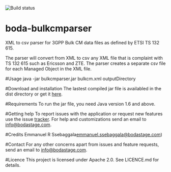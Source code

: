 ![Build status](https://travis-ci.org/boda-stage/boda-bulkcmparser.svg?branch=master)

# boda-bulkcmparser
XML to csv parser for 3GPP Bulk CM data files as defined by ETSI TS 132 615.

The parser will convert from XML to csv any XML file that is complaint with TS 132 615 such as Ericsson and ZTE. The parser creates a separate csv file for each Managed Object in the XML file.

#Usage
java -jar  bulkcmparser.jar bulkcm.xml outputDirectory

#Download and installation
The lastest compiled jar file is availabled in the dist directory or get it [here](https://github.com/boda-stage/boda-bulkcmparser/blob/master/dist/boda-bulkcmparser.jar).

#Requirements
To run the jar file, you need Java version 1.6 and above.

#Getting help
To report issues with the application or request new features use the issue [tracker](https://github.com/boda-stage/boda-bulkcmparser/issues). For help and customizations send an email to info@bodastage.com.

#Credits
Emmanuel R Ssebaggala<emmanuel.ssebaggala@bodastage.com>)

#Contact
For any other concerns apart from issues and feature requests, send an email to info@bodastage.com.

#Licence
This project is licensed under Apache 2.0. See LICENCE.md for details.


